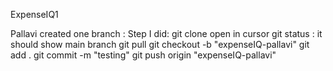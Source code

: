 ExpenseIQ1

Pallavi created one branch :
Step I did:
git clone <ssh-code>
open in cursor
git status : it should show main branch
git pull
git checkout -b "expenseIQ-pallavi"
git add .
git commit -m "testing"
git push origin "expenseIQ-pallavi"


